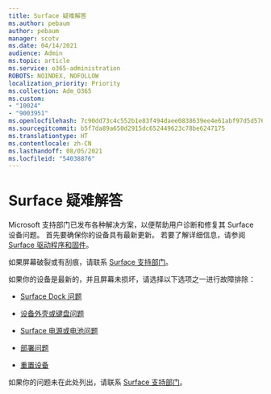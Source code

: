 ```yaml
---
title: Surface 疑难解答
ms.author: pebaum
author: pebaum
manager: scotv
ms.date: 04/14/2021
audience: Admin
ms.topic: article
ms.service: o365-administration
ROBOTS: NOINDEX, NOFOLLOW
localization_priority: Priority
ms.collection: Adm_O365
ms.custom:
- "10024"
- "9003951"
ms.openlocfilehash: 7c90dd73c4c552b1e83f494daee0838639ee4e61abf97d5d576f88ded9a4c631
ms.sourcegitcommit: b5f7da89a650d2915dc652449623c78be6247175
ms.translationtype: HT
ms.contentlocale: zh-CN
ms.lasthandoff: 08/05/2021
ms.locfileid: "54038876"
---
```

# <a name="troubleshoot-surface"></a>Surface 疑难解答

Microsoft 支持部门已发布各种解决方案，以便帮助用户诊断和修复其 Surface 设备问题。 首先要确保你的设备具有最新更新。 若要了解详细信息，请参阅 [Surface 驱动程序和固件](https://docs.microsoft.com/surface/support-solutions-surface#surface-drivers-and-firmware)。

如果屏幕破裂或有刮痕，请联系 [Surface 支持部门](https://docs.microsoft.com/surface/contact-surface-support?tabs=online)。

如果你的设备是最新的，并且屏幕未损坏，请选择以下选项之一进行故障排除：
 
- [Surface Dock 问题](https://docs.microsoft.com/surface/support-solutions-surface#surface-dock-issues)
 
- [设备外壳或键盘问题](https://support.microsoft.com/sbs/surface/troubleshoot-your-surface-type-cover-or-keyboard-5b7ed1a7-bedd-5164-94a7-87f8e95df3fe?)
 
- [Surface 电源或电池问题](https://docs.microsoft.com/surface/support-solutions-surface#surface-power-or-battery-issues)
 
- [部署问题](https://docs.microsoft.com/surface/support-solutions-surface#deployment-issues)
 
- [重置设备](https://docs.microsoft.com/surface/support-solutions-surface#reset-device)

如果你的问题未在此处列出，请联系 [Surface 支持部门](https://docs.microsoft.com/surface/contact-surface-support?tabs=online)。

